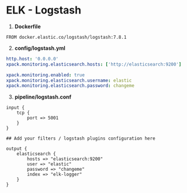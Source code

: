 # ELK - Logstash

1. **Dockerfile**
```docker
FROM docker.elastic.co/logstash/logstash:7.8.1
```

2. **config/logstash.yml**
```yaml
http.host: '0.0.0.0'
xpack.monitoring.elasticsearch.hosts: ['http://elasticsearch:9200']

xpack.monitoring.enabled: true
xpack.monitoring.elasticsearch.username: elastic
xpack.monitoring.elasticsearch.password: changeme
```

3. **pipeline/logstash.conf**
```
input {
	tcp {
		port => 5001
	}
}

## Add your filters / logstash plugins configuration here

output {
	elasticsearch {
		hosts => "elasticsearch:9200"
		user => "elastic"
		password => "changeme"
		index => "elk-logger"
	}
}
```